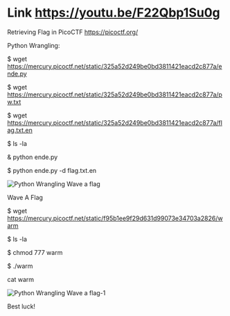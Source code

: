 # Link https://youtu.be/F22Qbp1Su0g
Retrieving Flag in PicoCTF https://picoctf.org/

Python Wrangling: 

$ wget https://mercury.picoctf.net/static/325a52d249be0bd3811421eacd2c877a/ende.py

$ wget https://mercury.picoctf.net/static/325a52d249be0bd3811421eacd2c877a/pw.txt

$ wget https://mercury.picoctf.net/static/325a52d249be0bd3811421eacd2c877a/flag.txt.en

$ ls -la

& python ende.py

$ python ende.py -d flag.txt.en

![Python Wrangling   Wave a flag](https://user-images.githubusercontent.com/67795345/155924217-69cc4998-b126-4c49-847b-47f84915030a.jpeg)



Wave A Flag 

$ wget https://mercury.picoctf.net/static/f95b1ee9f29d631d99073e34703a2826/warm

$ ls -la

$ chmod 777 warm

$ ./warm

cat warm

![Python Wrangling   Wave a flag-1](https://user-images.githubusercontent.com/67795345/155924296-322ee853-b190-4dfc-a254-19a23f942dbd.jpeg)

Best luck! 
